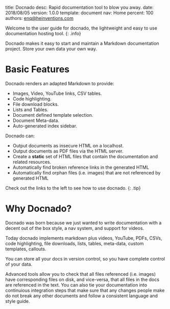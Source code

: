 title:      Docnado
desc:       Rapid documentation tool to blow you away.
date:       2018/08/05
version:    1.0.0
template:   document
nav:        Home
percent:    100
authors:    enq@heinventions.com

Welcome to the user guide for docnado, the lightweight and easy to use documentation hosting tool.
{: .info}

Docnado makes it easy to start and maintain a Markdown documentation project. Store your own data your own way.

# Basic Features

Docnado renders an adapted Markdown to provide:

* Images, Video, YouTube links, CSV tables.
* Code highlighting.
* File download blocks.
* Lists and Tables.
* Document defined template selection.
* Document Meta-data.
* Auto-generated index sidebar.

Docnado can:

* Output documents as insecure HTML on a localhost.
* Output documents as PDF files via the HTML server.
* Create a **static** set of HTML files that contain the documentation and related resources.
* Automatically find broken reference links in the generated HTML
* Automatically find orphan files (i.e. images) that are not referenced by generated HTML

Check out the links to the left to see how to use docnado.
{: .tip}

# Why Docnado?
Docnado was born because we just wanted to write documentation with a decent out of the box style, a nav system, and support for videos.

Today docnado implements markdown plus videos, YouTube, PDFs, CSVs, code highlighting, file downloads, lists, tables, meta-data, custom templates, callouts.

You can store all your docs in version control, so you have complete control of your data.

Advanced tools allow you to check that all files referenced (i.e. images) have corresponding files on disk, and vice-versa, that all files in the docs are referenced in the text. You can also tie your documentation into continuious integration steps that make sure that any changes people make do not break any other documents and follow a consistent language and style guide.
